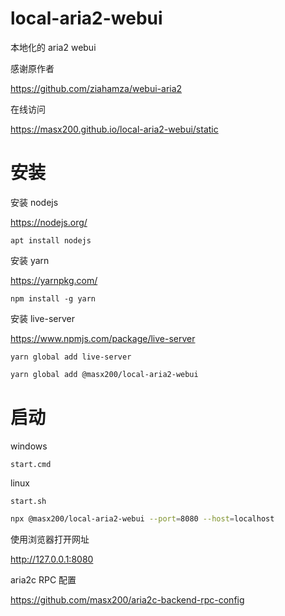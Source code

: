 # local-aria2-webui

本地化的 aria2 webui

感谢原作者

https://github.com/ziahamza/webui-aria2

在线访问

https://masx200.github.io/local-aria2-webui/static

# 安装

安装 nodejs

https://nodejs.org/

```shell
apt install nodejs
```

安装 yarn

https://yarnpkg.com/

```shell
npm install -g yarn
```

安装 live-server

https://www.npmjs.com/package/live-server

```shell
yarn global add live-server

```

```bash
yarn global add @masx200/local-aria2-webui
```

# 启动

windows

```shell
start.cmd
```

linux

```shell
start.sh
```

```bash
npx @masx200/local-aria2-webui --port=8080 --host=localhost
```

使用浏览器打开网址

http://127.0.0.1:8080

aria2c RPC 配置

https://github.com/masx200/aria2c-backend-rpc-config
